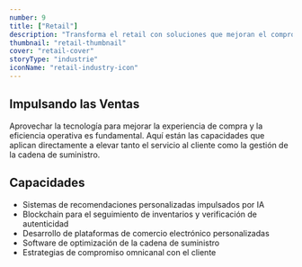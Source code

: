 ```yaml
---
number: 9
title: ["Retail"]
description: "Transforma el retail con soluciones que mejoran el compromiso del cliente, optimizan la gestión de inventarios y mejoran los procesos de ventas."
thumbnail: "retail-thumbnail"
cover: "retail-cover"
storyType: "industrie"
iconName: "retail-industry-icon"
---
```


## Impulsando las Ventas

Aprovechar la tecnología para mejorar la experiencia de compra y la eficiencia operativa es fundamental. Aquí están las capacidades que aplican directamente a elevar tanto el servicio al cliente como la gestión de la cadena de suministro.

## Capacidades

* Sistemas de recomendaciones personalizadas impulsados por IA
* Blockchain para el seguimiento de inventarios y verificación de autenticidad
* Desarrollo de plataformas de comercio electrónico personalizadas
* Software de optimización de la cadena de suministro
* Estrategias de compromiso omnicanal con el cliente

